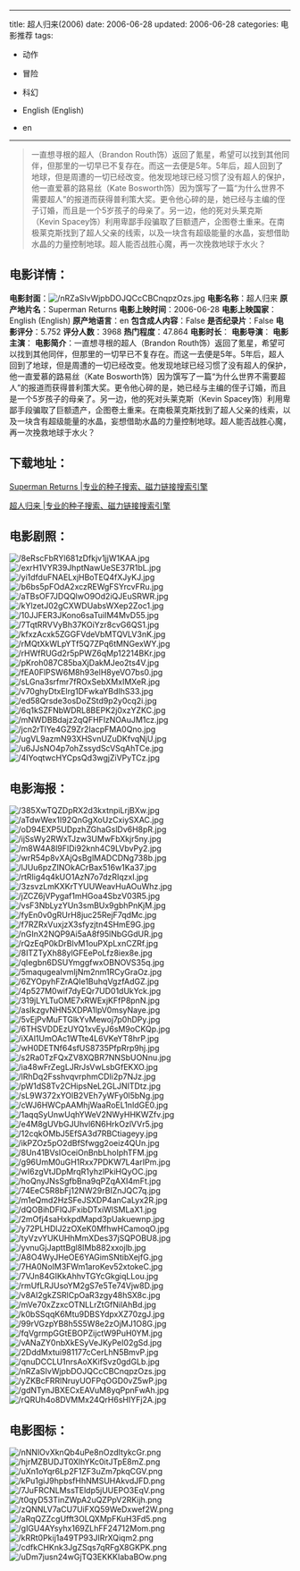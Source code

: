 
---
title: 超人归来(2006)
date: 2006-06-28
updated: 2006-06-28
categories: 电影推荐
tags:
- 动作
- 冒险
- 科幻

- English (English)
- en
---


> 一直想寻根的超人（Brandon Routh饰）返回了氪星，希望可以找到其他同伴，但那里的一切早已不复存在。而这一去便是5年。5年后，超人回到了地球，但是周遭的一切已经改变。他发现地球已经习惯了没有超人的保护，他一直爱慕的路易丝（Kate Bosworth饰）因为馔写了一篇“为什么世界不需要超人”的报道而获得普利策大奖。更令他心碎的是，她已经与主编的侄子订婚，而且是一个5岁孩子的母亲了。另一边，他的死对头莱克斯（Kevin Spacey饰）利用卑鄙手段骗取了巨额遗产，企图卷土重来。在南极莱克斯找到了超人父亲的线索，以及一块含有超级能量的水晶，妄想借助水晶的力量控制地球。超人能否战胜心魔，再一次挽救地球于水火？

## **电影详情**：

**电影封面**：<img src="https://image.tmdb.org/t/p/w200/nRZaSIvWjpbDOJQCcCBCnqpzOzs.jpg" alt="/nRZaSIvWjpbDOJQCcCBCnqpzOzs.jpg" title="/nRZaSIvWjpbDOJQCcCBCnqpzOzs.jpg">
**电影名称**：超人归来
**原产地片名**：Superman Returns
**电影上映时间**：2006-06-28
**电影上映国家**：English (English)
**原产地语言**：en
**包含成人内容**：False
**是否纪录片**：False
**电影评分**：5.752
**评分人数**：3968
**热门程度**：47.864
**电影时长**：
**电影导演**：
**电影主演**：
**电影简介**：一直想寻根的超人（Brandon Routh饰）返回了氪星，希望可以找到其他同伴，但那里的一切早已不复存在。而这一去便是5年。5年后，超人回到了地球，但是周遭的一切已经改变。他发现地球已经习惯了没有超人的保护，他一直爱慕的路易丝（Kate Bosworth饰）因为馔写了一篇“为什么世界不需要超人”的报道而获得普利策大奖。更令他心碎的是，她已经与主编的侄子订婚，而且是一个5岁孩子的母亲了。另一边，他的死对头莱克斯（Kevin Spacey饰）利用卑鄙手段骗取了巨额遗产，企图卷土重来。在南极莱克斯找到了超人父亲的线索，以及一块含有超级能量的水晶，妄想借助水晶的力量控制地球。超人能否战胜心魔，再一次挽救地球于水火？

## **下载地址**：
[Superman Returns |专业的种子搜索、磁力链接搜索引擎](https://movie.amd794.com:2083/?search=Superman%20Returns&ordering=&mode=match_phrase&page_size=10&page=1)

[超人归来 |专业的种子搜索、磁力链接搜索引擎](https://movie.amd794.com:2083/?search=%E8%B6%85%E4%BA%BA%E5%BD%92%E6%9D%A5&ordering=&mode=match_phrase&page_size=10&page=1)
 

## **电影剧照**：
<img src="https://image.tmdb.org/t/p/original/8eRscFbRYl681zDfkjv1jjW1KAA.jpg" alt="/8eRscFbRYl681zDfkjv1jjW1KAA.jpg" title="/8eRscFbRYl681zDfkjv1jjW1KAA.jpg"><img src="https://image.tmdb.org/t/p/original/exrH1VYR39JhptNawUeSE37R1bL.jpg" alt="/exrH1VYR39JhptNawUeSE37R1bL.jpg" title="/exrH1VYR39JhptNawUeSE37R1bL.jpg"><img src="https://image.tmdb.org/t/p/original/yi1dfduFNAELxjHBoTEQ4fXJyKJ.jpg" alt="/yi1dfduFNAELxjHBoTEQ4fXJyKJ.jpg" title="/yi1dfduFNAELxjHBoTEQ4fXJyKJ.jpg"><img src="https://image.tmdb.org/t/p/original/b6bs5pFOdA2xczREWgFSYrcvFRu.jpg" alt="/b6bs5pFOdA2xczREWgFSYrcvFRu.jpg" title="/b6bs5pFOdA2xczREWgFSYrcvFRu.jpg"><img src="https://image.tmdb.org/t/p/original/aTBsOF7JDQQlwO9Od2iQJEuSRWR.jpg" alt="/aTBsOF7JDQQlwO9Od2iQJEuSRWR.jpg" title="/aTBsOF7JDQQlwO9Od2iQJEuSRWR.jpg"><img src="https://image.tmdb.org/t/p/original/kYlzetJ02gCXWDUabsWXep2Zoc1.jpg" alt="/kYlzetJ02gCXWDUabsWXep2Zoc1.jpg" title="/kYlzetJ02gCXWDUabsWXep2Zoc1.jpg"><img src="https://image.tmdb.org/t/p/original/10JJFER3JKono6saTuiIM4MvD55.jpg" alt="/10JJFER3JKono6saTuiIM4MvD55.jpg" title="/10JJFER3JKono6saTuiIM4MvD55.jpg"><img src="https://image.tmdb.org/t/p/original/7TqtRRVVyBh37KOiYzr8cvG6QS1.jpg" alt="/7TqtRRVVyBh37KOiYzr8cvG6QS1.jpg" title="/7TqtRRVVyBh37KOiYzr8cvG6QS1.jpg"><img src="https://image.tmdb.org/t/p/original/kfxzAcxk5ZGGFVdeVbMTQVLV3nK.jpg" alt="/kfxzAcxk5ZGGFVdeVbMTQVLV3nK.jpg" title="/kfxzAcxk5ZGGFVdeVbMTQVLV3nK.jpg"><img src="https://image.tmdb.org/t/p/original/rMQtXkWLpYTf5Q7ZPq6tMNGexWY.jpg" alt="/rMQtXkWLpYTf5Q7ZPq6tMNGexWY.jpg" title="/rMQtXkWLpYTf5Q7ZPq6tMNGexWY.jpg"><img src="https://image.tmdb.org/t/p/original/rHWfRUGd2r5pPWZ6qMp12214BKr.jpg" alt="/rHWfRUGd2r5pPWZ6qMp12214BKr.jpg" title="/rHWfRUGd2r5pPWZ6qMp12214BKr.jpg"><img src="https://image.tmdb.org/t/p/original/pKroh087C85baXjDakMJeo2ts4V.jpg" alt="/pKroh087C85baXjDakMJeo2ts4V.jpg" title="/pKroh087C85baXjDakMJeo2ts4V.jpg"><img src="https://image.tmdb.org/t/p/original/fEA0FlPSW6M8h93elH8yeVO7bs0.jpg" alt="/fEA0FlPSW6M8h93elH8yeVO7bs0.jpg" title="/fEA0FlPSW6M8h93elH8yeVO7bs0.jpg"><img src="https://image.tmdb.org/t/p/original/sLGna3srfmr7fROxSebXMxIMXeR.jpg" alt="/sLGna3srfmr7fROxSebXMxIMXeR.jpg" title="/sLGna3srfmr7fROxSebXMxIMXeR.jpg"><img src="https://image.tmdb.org/t/p/original/v70ghyDtxElrg1DFwkaYBdIhS33.jpg" alt="/v70ghyDtxElrg1DFwkaYBdIhS33.jpg" title="/v70ghyDtxElrg1DFwkaYBdIhS33.jpg"><img src="https://image.tmdb.org/t/p/original/ed58Qrsde3osDoZStd9p2y0cq2i.jpg" alt="/ed58Qrsde3osDoZStd9p2y0cq2i.jpg" title="/ed58Qrsde3osDoZStd9p2y0cq2i.jpg"><img src="https://image.tmdb.org/t/p/original/6q1kSZFNbWDRL8BEPK2j0xzYZKC.jpg" alt="/6q1kSZFNbWDRL8BEPK2j0xzYZKC.jpg" title="/6q1kSZFNbWDRL8BEPK2j0xzYZKC.jpg"><img src="https://image.tmdb.org/t/p/original/mNWDBBdajz2qQFHFlzNOAuJM1cz.jpg" alt="/mNWDBBdajz2qQFHFlzNOAuJM1cz.jpg" title="/mNWDBBdajz2qQFHFlzNOAuJM1cz.jpg"><img src="https://image.tmdb.org/t/p/original/jcn2rTlYe4GZ9Zr2IacpFMA0Qno.jpg" alt="/jcn2rTlYe4GZ9Zr2IacpFMA0Qno.jpg" title="/jcn2rTlYe4GZ9Zr2IacpFMA0Qno.jpg"><img src="https://image.tmdb.org/t/p/original/ugVL9azmN93XHSvnUZuDKfvqNjU.jpg" alt="/ugVL9azmN93XHSvnUZuDKfvqNjU.jpg" title="/ugVL9azmN93XHSvnUZuDKfvqNjU.jpg"><img src="https://image.tmdb.org/t/p/original/u6JJsNO4p7ohZssydScVSqAhTCe.jpg" alt="/u6JJsNO4p7ohZssydScVSqAhTCe.jpg" title="/u6JJsNO4p7ohZssydScVSqAhTCe.jpg"><img src="https://image.tmdb.org/t/p/original/4IYoqtwcHYCpsQd3wgjZiVPyTCz.jpg" alt="/4IYoqtwcHYCpsQd3wgjZiVPyTCz.jpg" title="/4IYoqtwcHYCpsQd3wgjZiVPyTCz.jpg">

## **电影海报**：
<img src="https://image.tmdb.org/t/p/original/385XwTQZDpRX2d3kxtnpiLrjBXw.jpg" alt="/385XwTQZDpRX2d3kxtnpiLrjBXw.jpg" title="/385XwTQZDpRX2d3kxtnpiLrjBXw.jpg"><img src="https://image.tmdb.org/t/p/original/aTdwWex1I92QnGgXoUzCxiySXAC.jpg" alt="/aTdwWex1I92QnGgXoUzCxiySXAC.jpg" title="/aTdwWex1I92QnGgXoUzCxiySXAC.jpg"><img src="https://image.tmdb.org/t/p/original/oD94EXP5UDpzhZGhaGslDv6H8pR.jpg" alt="/oD94EXP5UDpzhZGhaGslDv6H8pR.jpg" title="/oD94EXP5UDpzhZGhaGslDv6H8pR.jpg"><img src="https://image.tmdb.org/t/p/original/ijSsWy2RWxTJzw3UMwFbXkjr5ny.jpg" alt="/ijSsWy2RWxTJzw3UMwFbXkjr5ny.jpg" title="/ijSsWy2RWxTJzw3UMwFbXkjr5ny.jpg"><img src="https://image.tmdb.org/t/p/original/m8W4A8l9FIDi92knh4C9LVbvPy2.jpg" alt="/m8W4A8l9FIDi92knh4C9LVbvPy2.jpg" title="/m8W4A8l9FIDi92knh4C9LVbvPy2.jpg"><img src="https://image.tmdb.org/t/p/original/wrR54p8vXAjQsBglMADCDNg738b.jpg" alt="/wrR54p8vXAjQsBglMADCDNg738b.jpg" title="/wrR54p8vXAjQsBglMADCDNg738b.jpg"><img src="https://image.tmdb.org/t/p/original/lJUu6pzZINOkACrBax516w1Ka37.jpg" alt="/lJUu6pzZINOkACrBax516w1Ka37.jpg" title="/lJUu6pzZINOkACrBax516w1Ka37.jpg"><img src="https://image.tmdb.org/t/p/original/rtRlig4q4kUO1AzN7o7dzRIqzxI.jpg" alt="/rtRlig4q4kUO1AzN7o7dzRIqzxI.jpg" title="/rtRlig4q4kUO1AzN7o7dzRIqzxI.jpg"><img src="https://image.tmdb.org/t/p/original/3zsvzLmKXKrTYUUWeavHuAOuWhz.jpg" alt="/3zsvzLmKXKrTYUUWeavHuAOuWhz.jpg" title="/3zsvzLmKXKrTYUUWeavHuAOuWhz.jpg"><img src="https://image.tmdb.org/t/p/original/jZCZ6jVPygaf1mHGoa4SbzV03R5.jpg" alt="/jZCZ6jVPygaf1mHGoa4SbzV03R5.jpg" title="/jZCZ6jVPygaf1mHGoa4SbzV03R5.jpg"><img src="https://image.tmdb.org/t/p/original/vsF3NbLyzYUn3smBUx9gbhPnKjM.jpg" alt="/vsF3NbLyzYUn3smBUx9gbhPnKjM.jpg" title="/vsF3NbLyzYUn3smBUx9gbhPnKjM.jpg"><img src="https://image.tmdb.org/t/p/original/fyEn0v0gRUrH8juc25RejF7qdMc.jpg" alt="/fyEn0v0gRUrH8juc25RejF7qdMc.jpg" title="/fyEn0v0gRUrH8juc25RejF7qdMc.jpg"><img src="https://image.tmdb.org/t/p/original/f7RZRxVuxjzX3sfyzjtn4SHmE9G.jpg" alt="/f7RZRxVuxjzX3sfyzjtn4SHmE9G.jpg" title="/f7RZRxVuxjzX3sfyzjtn4SHmE9G.jpg"><img src="https://image.tmdb.org/t/p/original/nGInX2NQP9Ai5aA8f95lNbGGdUR.jpg" alt="/nGInX2NQP9Ai5aA8f95lNbGGdUR.jpg" title="/nGInX2NQP9Ai5aA8f95lNbGGdUR.jpg"><img src="https://image.tmdb.org/t/p/original/rQzEqP0kDrBlvM1ouPXpLxnCZRf.jpg" alt="/rQzEqP0kDrBlvM1ouPXpLxnCZRf.jpg" title="/rQzEqP0kDrBlvM1ouPXpLxnCZRf.jpg"><img src="https://image.tmdb.org/t/p/original/8ITZTyXh88ylGFEePoLfz8iex8e.jpg" alt="/8ITZTyXh88ylGFEePoLfz8iex8e.jpg" title="/8ITZTyXh88ylGFEePoLfz8iex8e.jpg"><img src="https://image.tmdb.org/t/p/original/qIegbn6DSUYmggfwxOBNOVS35q.jpg" alt="/qIegbn6DSUYmggfwxOBNOVS35q.jpg" title="/qIegbn6DSUYmggfwxOBNOVS35q.jpg"><img src="https://image.tmdb.org/t/p/original/5maqugeaIvmIjNm2nm1RCyGraOz.jpg" alt="/5maqugeaIvmIjNm2nm1RCyGraOz.jpg" title="/5maqugeaIvmIjNm2nm1RCyGraOz.jpg"><img src="https://image.tmdb.org/t/p/original/6ZYOpyhFZrAQIe1BuhqVgzfAdGZ.jpg" alt="/6ZYOpyhFZrAQIe1BuhqVgzfAdGZ.jpg" title="/6ZYOpyhFZrAQIe1BuhqVgzfAdGZ.jpg"><img src="https://image.tmdb.org/t/p/original/4p527M0wif7dyEQr7UD01dUkYck.jpg" alt="/4p527M0wif7dyEQr7UD01dUkYck.jpg" title="/4p527M0wif7dyEQr7UD01dUkYck.jpg"><img src="https://image.tmdb.org/t/p/original/319jLYLTuOME7xRWExjKFfP8pnN.jpg" alt="/319jLYLTuOME7xRWExjKFfP8pnN.jpg" title="/319jLYLTuOME7xRWExjKFfP8pnN.jpg"><img src="https://image.tmdb.org/t/p/original/asIkzgvNHN5XDPA1lpV0msyNaye.jpg" alt="/asIkzgvNHN5XDPA1lpV0msyNaye.jpg" title="/asIkzgvNHN5XDPA1lpV0msyNaye.jpg"><img src="https://image.tmdb.org/t/p/original/5vEjPvMuFTGlkYvMewoj7p0hDPy.jpg" alt="/5vEjPvMuFTGlkYvMewoj7p0hDPy.jpg" title="/5vEjPvMuFTGlkYvMewoj7p0hDPy.jpg"><img src="https://image.tmdb.org/t/p/original/6THSVDDEzUYQ1xvEyJ6sM9oCKQp.jpg" alt="/6THSVDDEzUYQ1xvEyJ6sM9oCKQp.jpg" title="/6THSVDDEzUYQ1xvEyJ6sM9oCKQp.jpg"><img src="https://image.tmdb.org/t/p/original/iXAl1UmOAc1WTte4L6VKeYT8hrP.jpg" alt="/iXAl1UmOAc1WTte4L6VKeYT8hrP.jpg" title="/iXAl1UmOAc1WTte4L6VKeYT8hrP.jpg"><img src="https://image.tmdb.org/t/p/original/wH0DETNf64sfUS8735PfpRrp9hj.jpg" alt="/wH0DETNf64sfUS8735PfpRrp9hj.jpg" title="/wH0DETNf64sfUS8735PfpRrp9hj.jpg"><img src="https://image.tmdb.org/t/p/original/s2Ra0TzFQxZV8XQBR7NNSbUONnu.jpg" alt="/s2Ra0TzFQxZV8XQBR7NNSbUONnu.jpg" title="/s2Ra0TzFQxZV8XQBR7NNSbUONnu.jpg"><img src="https://image.tmdb.org/t/p/original/ia48wFrZegLJRrJsVwLsbGfEKXO.jpg" alt="/ia48wFrZegLJRrJsVwLsbGfEKXO.jpg" title="/ia48wFrZegLJRrJsVwLsbGfEKXO.jpg"><img src="https://image.tmdb.org/t/p/original/lRhDq2FsshvqvrphmCDIi2p7NJz.jpg" alt="/lRhDq2FsshvqvrphmCDIi2p7NJz.jpg" title="/lRhDq2FsshvqvrphmCDIi2p7NJz.jpg"><img src="https://image.tmdb.org/t/p/original/pW1dS8Tv2CHipsNeL2GLJNITDtz.jpg" alt="/pW1dS8Tv2CHipsNeL2GLJNITDtz.jpg" title="/pW1dS8Tv2CHipsNeL2GLJNITDtz.jpg"><img src="https://image.tmdb.org/t/p/original/sL9W372xYOlB2VEh7yWFy0l5bNg.jpg" alt="/sL9W372xYOlB2VEh7yWFy0l5bNg.jpg" title="/sL9W372xYOlB2VEh7yWFy0l5bNg.jpg"><img src="https://image.tmdb.org/t/p/original/cWJ6HWCpAAMhjWaaRoEL1nIdGE0.jpg" alt="/cWJ6HWCpAAMhjWaaRoEL1nIdGE0.jpg" title="/cWJ6HWCpAAMhjWaaRoEL1nIdGE0.jpg"><img src="https://image.tmdb.org/t/p/original/1aqqSyUnwUqhYWeV2NWyHHKWZfv.jpg" alt="/1aqqSyUnwUqhYWeV2NWyHHKWZfv.jpg" title="/1aqqSyUnwUqhYWeV2NWyHHKWZfv.jpg"><img src="https://image.tmdb.org/t/p/original/e4M8gUVbGJUhvl6N6HrkOzlVVr5.jpg" alt="/e4M8gUVbGJUhvl6N6HrkOzlVVr5.jpg" title="/e4M8gUVbGJUhvl6N6HrkOzlVVr5.jpg"><img src="https://image.tmdb.org/t/p/original/12cqkOMbJ5EfSA3d7RBCtiageyy.jpg" alt="/12cqkOMbJ5EfSA3d7RBCtiageyy.jpg" title="/12cqkOMbJ5EfSA3d7RBCtiageyy.jpg"><img src="https://image.tmdb.org/t/p/original/ikPZOz5pO2dBfSfwgg2oeiz4QUn.jpg" alt="/ikPZOz5pO2dBfSfwgg2oeiz4QUn.jpg" title="/ikPZOz5pO2dBfSfwgg2oeiz4QUn.jpg"><img src="https://image.tmdb.org/t/p/original/8Un41BVsIOceiOnBnbLhoIphTFM.jpg" alt="/8Un41BVsIOceiOnBnbLhoIphTFM.jpg" title="/8Un41BVsIOceiOnBnbLhoIphTFM.jpg"><img src="https://image.tmdb.org/t/p/original/g96UmM0uGH1Rxx7PDKW7L4arIPm.jpg" alt="/g96UmM0uGH1Rxx7PDKW7L4arIPm.jpg" title="/g96UmM0uGH1Rxx7PDKW7L4arIPm.jpg"><img src="https://image.tmdb.org/t/p/original/wI6zgVtJDpMrqR1yhzlPkiHQyOC.jpg" alt="/wI6zgVtJDpMrqR1yhzlPkiHQyOC.jpg" title="/wI6zgVtJDpMrqR1yhzlPkiHQyOC.jpg"><img src="https://image.tmdb.org/t/p/original/hoQnyJNsSgfbBna9qPZqAXI4mFt.jpg" alt="/hoQnyJNsSgfbBna9qPZqAXI4mFt.jpg" title="/hoQnyJNsSgfbBna9qPZqAXI4mFt.jpg"><img src="https://image.tmdb.org/t/p/original/74EeC5R8bFj12NW29rBIZnJQC7q.jpg" alt="/74EeC5R8bFj12NW29rBIZnJQC7q.jpg" title="/74EeC5R8bFj12NW29rBIZnJQC7q.jpg"><img src="https://image.tmdb.org/t/p/original/m1eQmd2HzSFeJSXDP4anCaLyx2R.jpg" alt="/m1eQmd2HzSFeJSXDP4anCaLyx2R.jpg" title="/m1eQmd2HzSFeJSXDP4anCaLyx2R.jpg"><img src="https://image.tmdb.org/t/p/original/dQOBihDFlQJFxibDTxiWlSMLaX1.jpg" alt="/dQOBihDFlQJFxibDTxiWlSMLaX1.jpg" title="/dQOBihDFlQJFxibDTxiWlSMLaX1.jpg"><img src="https://image.tmdb.org/t/p/original/2mOfj4saHxkpdMapd3pUakuewnp.jpg" alt="/2mOfj4saHxkpdMapd3pUakuewnp.jpg" title="/2mOfj4saHxkpdMapd3pUakuewnp.jpg"><img src="https://image.tmdb.org/t/p/original/y72PLHDlJ2zOXeK0MfhwHCamoqO.jpg" alt="/y72PLHDlJ2zOXeK0MfhwHCamoqO.jpg" title="/y72PLHDlJ2zOXeK0MfhwHCamoqO.jpg"><img src="https://image.tmdb.org/t/p/original/tyVzvYUKUHhMmXDes37jSQPOBU8.jpg" alt="/tyVzvYUKUHhMmXDes37jSQPOBU8.jpg" title="/tyVzvYUKUHhMmXDes37jSQPOBU8.jpg"><img src="https://image.tmdb.org/t/p/original/yvnuGjJapttBgl8IMb882xxojlb.jpg" alt="/yvnuGjJapttBgl8IMb882xxojlb.jpg" title="/yvnuGjJapttBgl8IMb882xxojlb.jpg"><img src="https://image.tmdb.org/t/p/original/A8O4WyJHeOE6YAGimSNtibXejfG.jpg" alt="/A8O4WyJHeOE6YAGimSNtibXejfG.jpg" title="/A8O4WyJHeOE6YAGimSNtibXejfG.jpg"><img src="https://image.tmdb.org/t/p/original/7HA0NoIM3FWm1aroKev52xtokeC.jpg" alt="/7HA0NoIM3FWm1aroKev52xtokeC.jpg" title="/7HA0NoIM3FWm1aroKev52xtokeC.jpg"><img src="https://image.tmdb.org/t/p/original/7VJn84GIKkAhhvTGYcGkgiqLLou.jpg" alt="/7VJn84GIKkAhhvTGYcGkgiqLLou.jpg" title="/7VJn84GIKkAhhvTGYcGkgiqLLou.jpg"><img src="https://image.tmdb.org/t/p/original/rmUfLRJUsoYM2gS7e5Te74Vjw8D.jpg" alt="/rmUfLRJUsoYM2gS7e5Te74Vjw8D.jpg" title="/rmUfLRJUsoYM2gS7e5Te74Vjw8D.jpg"><img src="https://image.tmdb.org/t/p/original/v8AI2gkZSRlCpOaR3zgy48hSX8c.jpg" alt="/v8AI2gkZSRlCpOaR3zgy48hSX8c.jpg" title="/v8AI2gkZSRlCpOaR3zgy48hSX8c.jpg"><img src="https://image.tmdb.org/t/p/original/mVe70xZzxcOTNLLrZtGfNilAhBd.jpg" alt="/mVe70xZzxcOTNLLrZtGfNilAhBd.jpg" title="/mVe70xZzxcOTNLLrZtGfNilAhBd.jpg"><img src="https://image.tmdb.org/t/p/original/k0bSSqqK6Mtu9DBSYdpxXZ70zgJ.jpg" alt="/k0bSSqqK6Mtu9DBSYdpxXZ70zgJ.jpg" title="/k0bSSqqK6Mtu9DBSYdpxXZ70zgJ.jpg"><img src="https://image.tmdb.org/t/p/original/99rVGzpYB8h5S5W8e2zOjMJ1O8G.jpg" alt="/99rVGzpYB8h5S5W8e2zOjMJ1O8G.jpg" title="/99rVGzpYB8h5S5W8e2zOjMJ1O8G.jpg"><img src="https://image.tmdb.org/t/p/original/fqVgrmpGGtEBOPZijctW9PuH0YM.jpg" alt="/fqVgrmpGGtEBOPZijctW9PuH0YM.jpg" title="/fqVgrmpGGtEBOPZijctW9PuH0YM.jpg"><img src="https://image.tmdb.org/t/p/original/vANaZY0nbXkESyVeJKyPeI02gSd.jpg" alt="/vANaZY0nbXkESyVeJKyPeI02gSd.jpg" title="/vANaZY0nbXkESyVeJKyPeI02gSd.jpg"><img src="https://image.tmdb.org/t/p/original/2DddMxtui981177cCerLhN5BmvP.jpg" alt="/2DddMxtui981177cCerLhN5BmvP.jpg" title="/2DddMxtui981177cCerLhN5BmvP.jpg"><img src="https://image.tmdb.org/t/p/original/qnuDCCLU1nrsAoXKifSvz0gdGLb.jpg" alt="/qnuDCCLU1nrsAoXKifSvz0gdGLb.jpg" title="/qnuDCCLU1nrsAoXKifSvz0gdGLb.jpg"><img src="https://image.tmdb.org/t/p/original/nRZaSIvWjpbDOJQCcCBCnqpzOzs.jpg" alt="/nRZaSIvWjpbDOJQCcCBCnqpzOzs.jpg" title="/nRZaSIvWjpbDOJQCcCBCnqpzOzs.jpg"><img src="https://image.tmdb.org/t/p/original/yZKBcFRRlNruyUOFPqOGD0vZ5wP.jpg" alt="/yZKBcFRRlNruyUOFPqOGD0vZ5wP.jpg" title="/yZKBcFRRlNruyUOFPqOGD0vZ5wP.jpg"><img src="https://image.tmdb.org/t/p/original/gdNTynJBXECxEAVuM8yqPpnFwAh.jpg" alt="/gdNTynJBXECxEAVuM8yqPpnFwAh.jpg" title="/gdNTynJBXECxEAVuM8yqPpnFwAh.jpg"><img src="https://image.tmdb.org/t/p/original/rQRUh4o8DVMMx24QrH6sHIYFj2A.jpg" alt="/rQRUh4o8DVMMx24QrH6sHIYFj2A.jpg" title="/rQRUh4o8DVMMx24QrH6sHIYFj2A.jpg">

## **电影图标**：
<img src="https://image.tmdb.org/t/p/original/nNNlOvXknQb4uPe8nOzdItykcGr.png" alt="/nNNlOvXknQb4uPe8nOzdItykcGr.png" title="/nNNlOvXknQb4uPe8nOzdItykcGr.png"><img src="https://image.tmdb.org/t/p/original/hjrMZBUDJT0XlhYKc0itJTpE8mZ.png" alt="/hjrMZBUDJT0XlhYKc0itJTpE8mZ.png" title="/hjrMZBUDJT0XlhYKc0itJTpE8mZ.png"><img src="https://image.tmdb.org/t/p/original/uXn1oYqr6Lp2F1ZF3uZm7pkqCGV.png" alt="/uXn1oYqr6Lp2F1ZF3uZm7pkqCGV.png" title="/uXn1oYqr6Lp2F1ZF3uZm7pkqCGV.png"><img src="https://image.tmdb.org/t/p/original/kPu1giJ9hpbsfHhNMSUHAkvdJFD.png" alt="/kPu1giJ9hpbsfHhNMSUHAkvdJFD.png" title="/kPu1giJ9hpbsfHhNMSUHAkvdJFD.png"><img src="https://image.tmdb.org/t/p/original/7JuFRCNLMssTEldp5jUUEPO3EqV.png" alt="/7JuFRCNLMssTEldp5jUUEPO3EqV.png" title="/7JuFRCNLMssTEldp5jUUEPO3EqV.png"><img src="https://image.tmdb.org/t/p/original/t0qyD53TinZWpA2uQZPpV2RKijh.png" alt="/t0qyD53TinZWpA2uQZPpV2RKijh.png" title="/t0qyD53TinZWpA2uQZPpV2RKijh.png"><img src="https://image.tmdb.org/t/p/original/zQNNLV7aCU7UiFXQ59WeDxwef2W.png" alt="/zQNNLV7aCU7UiFXQ59WeDxwef2W.png" title="/zQNNLV7aCU7UiFXQ59WeDxwef2W.png"><img src="https://image.tmdb.org/t/p/original/aRqQZZcgUfft3OLQXMpFKuH3Fd5.png" alt="/aRqQZZcgUfft3OLQXMpFKuH3Fd5.png" title="/aRqQZZcgUfft3OLQXMpFKuH3Fd5.png"><img src="https://image.tmdb.org/t/p/original/gIGU4AYsyhx169ZLhFF24712Mom.png" alt="/gIGU4AYsyhx169ZLhFF24712Mom.png" title="/gIGU4AYsyhx169ZLhFF24712Mom.png"><img src="https://image.tmdb.org/t/p/original/kRRt0Pkij1a49TP93JIRrXQiqm2.png" alt="/kRRt0Pkij1a49TP93JIRrXQiqm2.png" title="/kRRt0Pkij1a49TP93JIRrXQiqm2.png"><img src="https://image.tmdb.org/t/p/original/cdfkCHKnk3JgZSqs7qRFgX8GKPK.png" alt="/cdfkCHKnk3JgZSqs7qRFgX8GKPK.png" title="/cdfkCHKnk3JgZSqs7qRFgX8GKPK.png"><img src="https://image.tmdb.org/t/p/original/uDm7jusn24wGjTQ3EKKKIabaBOw.png" alt="/uDm7jusn24wGjTQ3EKKKIabaBOw.png" title="/uDm7jusn24wGjTQ3EKKKIabaBOw.png">

